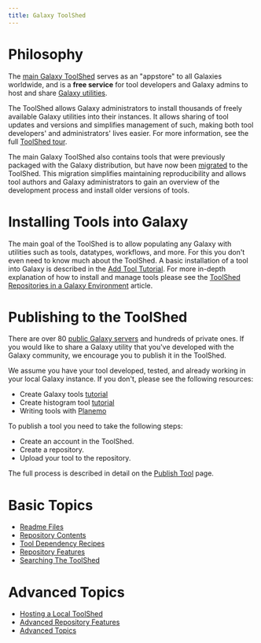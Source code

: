 ```yaml
---
title: Galaxy ToolShed
---
```

# Philosophy

The [main Galaxy ToolShed](https://toolshed.g2.bx.psu.edu) serves as an "appstore" to all Galaxies worldwide, and is a **free service** for tool developers and Galaxy admins to host and share [Galaxy utilities](/toolshed/galaxy-utilities-in-repositories/).

The ToolShed allows Galaxy administrators to install thousands of freely available Galaxy utilities into their instances. It allows sharing of tool updates and versions and simplifies management of such, making both tool developers' and administrators' lives easier. For more information, see the full [ToolShed tour](/toolshed/tour/).

The main Galaxy ToolShed also contains tools that were previously packaged with the Galaxy distribution, but have now been [migrated](/toolshed/migrating-tools-from-galaxy-distribution/) to the ToolShed. This migration simplifies maintaining reproducibility and allows tool authors and Galaxy administrators to gain an overview of the development process and install older versions of tools.

# Installing Tools into Galaxy

The main goal of the ToolShed is to allow populating any Galaxy with utilities such as tools, datatypes, workflows, and more. For this you don't even need to know much about the ToolShed. A basic installation of a tool into Galaxy is described in the [Add Tool Tutorial](/admin/tools/add-tool-from-toolshed-tutorial/). For more in-depth explanation of how to install and manage tools please see the [ToolShed Repositories in a Galaxy Environment](/installing-repositories/) article.

# Publishing to the ToolShed

There are over 80 [public Galaxy servers](/use/) and hundreds of private ones. If you would like to share a Galaxy utility that you've developed with the Galaxy community, we encourage you to publish it in the ToolShed.

We assume you have your tool developed, tested, and already working in your local Galaxy instance. If you don't, please see the following resources:

* Create Galaxy tools [tutorial](/admin/tools/add-tool-tutorial/)
* Create histogram tool [tutorial](/admin/tools/adding-tools/)
* Writing tools with [Planemo](http://planemo.readthedocs.io/en/latest/writing_standalone.html)

To publish a tool you need to take the following steps:

* Create an account in the ToolShed.
* Create a repository.
* Upload your tool to the repository.

The full process is described in detail on the [Publish Tool](/toolshed/publish-tool/) page.

# Basic Topics

* [Readme Files](/toolshed/readme-files/)
* [Repository Contents](/toolshed/repository-contents/)
* [Tool Dependency Recipes](/toolshed/tool-dependency-recipes/)
* [Repository Features](/toolshed/repository-features/)
* [Searching The ToolShed](/toolshed/searching-the-toolshed/)

# Advanced Topics

* [Hosting a Local ToolShed](/toolshed/hosting-a-local-toolshed/)
* [Advanced Repository Features](/toolshed/advanced-repository-features/)
* [Advanced Topics](/toolshed/advanced-topics/)
